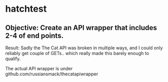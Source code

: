 # hatchtest

## Objective: Create an API wrapper that includes 2-4 of end points.

Result: Sadly the The Cat API was broken in multiple ways, and I could only reliably get couple of GETs.. which really made this barely enough to qualify.

The actual API wrapper is under github.com/russiansmack/thecatapiwrapper
